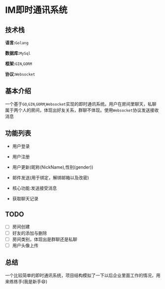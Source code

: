 # IM即时通讯系统

## 技术栈

**语言:**`Golang`

**数据库:**`MySql`

**框架:**`GIN`,`GORM`

**协议:**`Websocket`

## 基本介绍

一个基于`GO`,`GIN`,`GORM`,`Websocket`实现的即时通讯系统。用户在房间里聊天，私聊属于两个人的房间，体现出好友关系，群聊不体现。使用`Websocket`协议发送接收消息

## 功能列表

- 用户登录
- 用户注册
- 用户更新(昵称(NickName),性别(gender))
- 邮件发送(用于绑定，解绑邮箱以及改密)

- 核心功能:发送接受消息
- 获取聊天记录

## TODO

- [ ] 房间创建
- [ ] 好友的添加与删除
- [ ] 房间类别，体现出是群聊还是私聊
- [ ] 用户头像上传

## 总结

一个比较简单的即时通讯系统，项目结构模拟了一下以后企业里面工作的情况，用来练练手(我是新手:smile:)